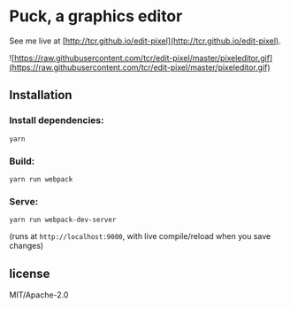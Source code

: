# Puck, a graphics editor

See me live at [http://tcr.github.io/edit-pixel](http://tcr.github.io/edit-pixel).

![https://raw.githubusercontent.com/tcr/edit-pixel/master/pixeleditor.gif](https://raw.githubusercontent.com/tcr/edit-pixel/master/pixeleditor.gif)

## Installation

### Install dependencies:

```
yarn
```

### Build:

```
yarn run webpack
```

### Serve:

```
yarn run webpack-dev-server
```

(runs at `http://localhost:9000`, with live compile/reload when you save changes)

## license

MIT/Apache-2.0
